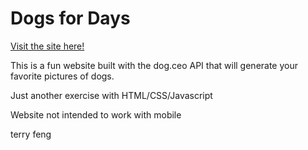 # Dogs for Days
[Visit the site here!](http://www.dogsfordays.github.io)

This is a fun website built with the dog.ceo API that will generate your favorite pictures of dogs.

Just another exercise with HTML/CSS/Javascript

Website not intended to work with mobile

terry feng